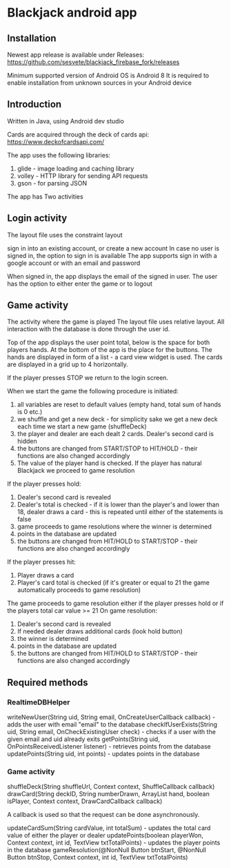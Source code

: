 # Blackjack android app

## Installation
Newest app release is available under Releases:
https://github.com/sesvete/blackjack_firebase_fork/releases

Minimum supported version of Android OS is Android 8
It is required to enable installation from unknown sources in your Android device

## Introduction

Written in Java, using Android dev studio

Cards are acquired through the deck of cards api:
https://www.deckofcardsapi.com/

The app uses the following libraries:
1) glide - image loading and caching library
2) volley - HTTP library for sending API requests
3) gson - for parsing JSON

The app has Two activities

## Login activity
The layout file uses the constraint layout

sign in into an existing account, or create a new account
In case no user is signed in, the option to sign in is available
The app supports sign in with a google account or with an email and password

When signed in, the app displays the email of the signed in user.
The user has the option to either enter the game or to logout 

## Game activity

The activity where the game is played
The layout file uses relative layout.
All interaction with the database is done through the user id.

Top of the app displays the user point total, below is the space for both players hands. At the bottom of the app is the place for the buttons.
The hands are displayed in form of a list - a card view widget is used.
The cards are displayed in a grid up to 4 horizontally.

If the player presses STOP we return to the login screen.

When we start the game the following procedure is initiated:
1) all variables are reset to default values (empty hand, total sum of hands is 0 etc.)
2) we shuffle and get a new deck - for simplicity sake we get a new deck each time we start a new game (shuffleDeck)
3) the player and dealer are each dealt 2 cards. Dealer's second card is hidden
4) the buttons are changed from START/STOP to HIT/HOLD - their functions are also changed accordingly
5) The value of the player hand is checked. If the player has natural Blackjack we proceed to game resolution

If the player presses hold:
1) Dealer's second card is revealed
2) Dealer's total is checked - if it is lower than the player's and lower than 18, dealer draws a card - this is repeated until either of the statements is false
3) game proceeds to game resolutions where the winner is determined
4) points in the database are updated
5) the buttons are changed from HIT/HOLD to START/STOP - their functions are also changed accordingly

If the player presses hit:
1) Player draws a card
2) Player's card total is checked (if it's greater or equal to 21 the game automatically proceeds to game resolution)

The game proceeds to game resolution either if the player presses hold or if the players total car value >= 21
On game resolution:
1) Dealer's second card is revealed
2) If needed dealer draws additional cards (look hold button)
3) the winner is determined
4) points in the database are updated
5) the buttons are changed from HIT/HOLD to START/STOP - their functions are also changed accordingly

## Required methods

### RealtimeDBHelper
writeNewUser(String uid, String email, OnCreateUserCallback callback) - adds the user with email "email" to the database
checkIfUserExists(String uid, String email, OnCheckExistingUser check) - checks if a user with the given email and uid already exits
getPoints(String uid, OnPointsReceivedListener listener) - retrieves points from the database
updatePoints(String uid, int points) - updates points in the database

### Game activity
shuffleDeck(String shuffleUrl, Context context, ShuffleCallback callback)
drawCard(String deckID, String numberDrawn, ArrayList<Card> hand, boolean isPlayer, Context context, DrawCardCallback callback)

A callback is used so that the request can be done asynchronously.

updateCardSum(String cardValue, int totalSum) - updates the total card value of either the player or dealer
updatePoints(boolean playerWon, Context context, int id, TextView txtTotalPoints) - updates the player points in the database
gameResolution(@NonNull Button btnStart, @NonNull Button btnStop, Context context, int id, TextView txtTotalPoints)
